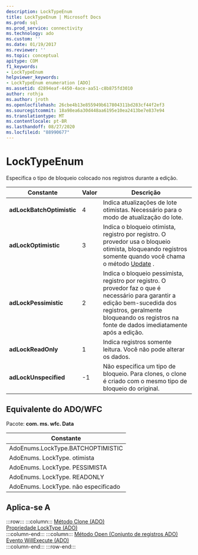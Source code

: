 ```yaml
---
description: LockTypeEnum
title: LockTypeEnum | Microsoft Docs
ms.prod: sql
ms.prod_service: connectivity
ms.technology: ado
ms.custom: ''
ms.date: 01/19/2017
ms.reviewer: ''
ms.topic: conceptual
apitype: COM
f1_keywords:
- LockTypeEnum
helpviewer_keywords:
- LockTypeEnum enumeration [ADO]
ms.assetid: d2894eaf-4450-4ace-aa51-c8b875fd3010
author: rothja
ms.author: jroth
ms.openlocfilehash: 26cbe4b13e855949b617804311bd283cf44f2ef3
ms.sourcegitcommit: 18a98ea6a30d448aa6195e10ea2413be7e837e94
ms.translationtype: MT
ms.contentlocale: pt-BR
ms.lasthandoff: 08/27/2020
ms.locfileid: "88990677"
---
```

# <a name="locktypeenum"></a>LockTypeEnum
Especifica o tipo de bloqueio colocado nos registros durante a edição.  
  
|Constante|Valor|Descrição|  
|--------------|-----------|-----------------|  
|**adLockBatchOptimistic**|4|Indica atualizações de lote otimistas. Necessário para o modo de atualização do lote.|  
|**adLockOptimistic**|3|Indica o bloqueio otimista, registro por registro. O provedor usa o bloqueio otimista, bloqueando registros somente quando você chama o método [Update](./update-method.md) .|  
|**adLockPessimistic**|2|Indica o bloqueio pessimista, registro por registro. O provedor faz o que é necessário para garantir a edição bem-sucedida dos registros, geralmente bloqueando os registros na fonte de dados imediatamente após a edição.|  
|**adLockReadOnly**|1|Indica registros somente leitura. Você não pode alterar os dados.|  
|**adLockUnspecified**|-1|Não especifica um tipo de bloqueio. Para clones, o clone é criado com o mesmo tipo de bloqueio do original.|  
  
## <a name="adowfc-equivalent"></a>Equivalente do ADO/WFC  
 Pacote: **com. ms. wfc. Data**  
  
|Constante|  
|--------------|  
|AdoEnums.LockType.BATCHOPTIMISTIC|  
|AdoEnums. LockType. otimista|  
|AdoEnums. LockType. PESSIMISTA|  
|AdoEnums. LockType. READONLY|  
|AdoEnums. LockType. não especificado|  
  
## <a name="applies-to"></a>Aplica-se A  

:::row:::
    :::column:::
        [Método Clone (ADO)](./clone-method-ado.md)  
        [Propriedade LockType (ADO)](./locktype-property-ado.md)  
    :::column-end:::
    :::column:::
        [Método Open (Conjunto de registros ADO)](./open-method-ado-recordset.md)  
        [Evento WillExecute (ADO)](./willexecute-event-ado.md)  
    :::column-end:::
:::row-end:::